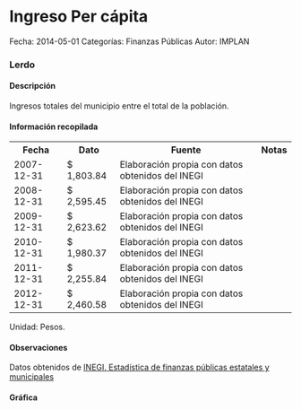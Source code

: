 Ingreso Per cápita
=====

Fecha: 2014-05-01
Categorías: Finanzas Públicas
Autor: IMPLAN

### Lerdo

#### Descripción

Ingresos totales del municipio entre el total de la población.

#### Información recopilada

<table class="table table-hover table-bordered">
  <tr><th>Fecha</th><th>Dato</th><th>Fuente</th><th>Notas</th></tr>
  <tr><td>2007-12-31</td><td>$ 1,803.84</td><td>Elaboración propia con datos obtenidos del INEGI</td><td></td></tr>
  <tr><td>2008-12-31</td><td>$ 2,595.45</td><td>Elaboración propia con datos obtenidos del INEGI</td><td></td></tr>
  <tr><td>2009-12-31</td><td>$ 2,623.62</td><td>Elaboración propia con datos obtenidos del INEGI</td><td></td></tr>
  <tr><td>2010-12-31</td><td>$ 1,980.37</td><td>Elaboración propia con datos obtenidos del INEGI</td><td></td></tr>
  <tr><td>2011-12-31</td><td>$ 2,255.84</td><td>Elaboración propia con datos obtenidos del INEGI</td><td></td></tr>
  <tr><td>2012-12-31</td><td>$ 2,460.58</td><td>Elaboración propia con datos obtenidos del INEGI</td><td></td></tr>
</table>

Unidad: Pesos.

#### Observaciones

Datos obtenidos de [INEGI. Estadística de finanzas públicas estatales y municipales](http://www.inegi.org.mx/sistemas/olap/Proyectos/bd/continuas/finanzaspublicas/FPMun.asp?s=est&c=11289&proy=efipem_fmun)

#### Gráfica

<div id="Morrisnjzutbxh" class="grafica"></div>
  <!-- JAVASCRIPT DE LA GRAFICA EN Morrisnjzutbxh -->
  <script>
  new Morris.Bar({
    element: 'Morrisnjzutbxh',
    data: [
      { fecha: '2007-12-31', dato: 1803.84 },
      { fecha: '2008-12-31', dato: 2595.45 },
      { fecha: '2009-12-31', dato: 2623.62 },
      { fecha: '2010-12-31', dato: 1980.37 },
      { fecha: '2011-12-31', dato: 2255.84 },
      { fecha: '2012-12-31', dato: 2460.58 }
    ],
    xkey: 'fecha',
    ykeys: ['dato'],
    labels: ['Dato']
  });
  </script>
